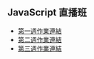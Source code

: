 ## JavaScript 直播班
- [第一週作業連結](https://gagajhuang.github.io/hexschool-JS/week01/)
- [第二週作業連結](https://gagajhuang.github.io/hexschool-JS/week02/)
- [第三週作業連結](https://gagajhuang.github.io/hexschool-JS/week03/)



